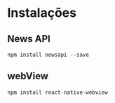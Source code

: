 # Instalações

## News API

`npm install newsapi --save`

## webView

`npm install react-native-webview`
